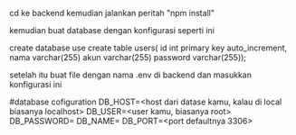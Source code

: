 cd ke backend kemudian jalankan peritah "npm install"

kemudian buat database dengan konfigurasi seperti ini

create database <nama bebas>
use <nama database yang sudah dibuat>
create table users(
id int primary key auto_increment,
nama varchar(255)
akun varchar(255)
password varchar(255));

setelah itu buat file dengan nama .env di backend dan masukkan konfigurasi ini

#database cofiguration
DB_HOST=<host dari datase kamu, kalau di local biasanya localhost>
DB_USER=<user kamu, biasanya root>
DB_PASSWORD=<password database>
DB_NAME=<nama database yang tadi dibuat>
DB_PORT=<port defaultnya 3306>

